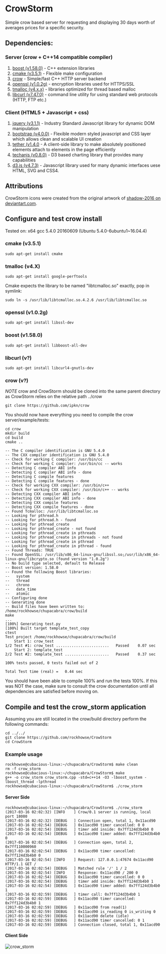 # CrowStorm
Simple crow based server for requesting and displaying 30 days worth of averages prices for a specific security.

## Dependencies:

### Server (crow + C++14 compatible compiler)
1. [boost (v1.58.0)](http://www.boost.org/)   	- C++ extension libraries
2. [cmake (v3.5.1)](https://cmake.org/)		- Flexible make configuration 
3. [crow](https://github.com/ipkn/crow)	- Simple/fast C++ HTTP server backend 
4. [openssl (v1.0.2g)](https://www.openssl.org/)	- encryption libraries used for HTTPS/SSL
5. [tmalloc (v4.x.x)](http://goog-perftools.sourceforge.net/doc/tcmalloc.html) - libraries optimized for thread based malloc
6. [libcurl (v7.47.0)](https://github.com/curl/curl) - command line utility for using standard web protocols (HTTP, FTP etc.)

### Client (HTML5 + Javascript + css)

1. [jquery (v3.1.1)](https://jquery.com/)  - Industry Standard Javascript library for dynamic DOM manipulation
2. [bootstrap (v4.0.0)](https://v4-alpha.getbootstrap.com/) - Flexible modern styled javascript and CSS layer which allows clean and scalable UI creation
3. [tether (v1.4.0](http://tether.io/)  - A client-side library to make absolutely positioned elements attach to elements in the page efficiently
4. [techanjs (v0.8.0)](http://techanjs.org/) - D3 based charting library that provides many capabilities
5. [d3.js (v4.7.3)](https://d3js.org/) - Javascript library used for many dynamic interfaces uese HTML, SVG and CSS4.

## Attributions

CrowStorm icons were created from the original artwork of [shadow-2016 on deviantart.com](http://shadow-2016.deviantart.com/art/Crow-631521440).

## Configure and test crow install

Tested on: x64 gcc 5.4.0 20160609 (Ubuntu 5.4.0-6ubuntu1~16.04.4)

### cmake (v3.5.1)
~~~~
sudo apt-get install cmake
~~~~

### tmalloc (v4.X)
~~~~
sudo apt-get install google-perftools
~~~~

Cmake expects the library to be named "libtcmalloc.so" exactly, pop in symlink:  
~~~~
sudo ln -s /usr/lib/libtcmalloc.so.4.2.6 /usr/lib/libtcmalloc.so
~~~~

### openssl (v1.0.2g)
~~~~
sudo apt-get install libssl-dev
~~~~

### boost (v1.58.0)
~~~~
sudo apt-get install libboost-all-dev
~~~~

### libcurl (v?)
~~~~
sudo apt-get install libcurl4-gnutls-dev
~~~~


### crow (v?)

*NOTE* crow and CrowStorm should be cloned into the same parent directory as CrowStorm relies on the relative path ../crow

~~~~
git clone https://github.com/ipkn/crow
~~~~

You should now have everything you need to compile the crow server/example/tests:

~~~~
cd crow
mkdir build
cd build
cmake .. 

-- The C compiler identification is GNU 5.4.0
-- The CXX compiler identification is GNU 5.4.0
-- Check for working C compiler: /usr/bin/cc
-- Check for working C compiler: /usr/bin/cc -- works
-- Detecting C compiler ABI info
-- Detecting C compiler ABI info - done
-- Detecting C compile features
-- Detecting C compile features - done
-- Check for working CXX compiler: /usr/bin/c++
-- Check for working CXX compiler: /usr/bin/c++ -- works
-- Detecting CXX compiler ABI info
-- Detecting CXX compiler ABI info - done
-- Detecting CXX compile features
-- Detecting CXX compile features - done
-- Found Tcmalloc: /usr/lib/libtcmalloc.so
-- Looking for pthread.h
-- Looking for pthread.h - found
-- Looking for pthread_create
-- Looking for pthread_create - not found
-- Looking for pthread_create in pthreads
-- Looking for pthread_create in pthreads - not found
-- Looking for pthread_create in pthread
-- Looking for pthread_create in pthread - found
-- Found Threads: TRUE  
-- Found OpenSSL: /usr/lib/x86_64-linux-gnu/libssl.so;/usr/lib/x86_64-linux-gnu/libcrypto.so (found version "1.0.2g") 
-- No build type selected, default to Release
-- Boost version: 1.58.0
-- Found the following Boost libraries:
--   system
--   thread
--   chrono
--   date_time
--   atomic
-- Configuring done
-- Generating done
-- Build files have been written to: /home/rockhowse/chupacabra/crow/build
make
...
[100%] Generating test.py
[100%] Built target template_test_copy
ctest
Test project /home/rockhowse/chupacabra/crow/build
    Start 1: crow_test
1/2 Test #1: crow_test ........................   Passed    0.07 sec
    Start 2: template_test
2/2 Test #2: template_test ....................   Passed    0.37 sec

100% tests passed, 0 tests failed out of 2

Total Test time (real) =   0.44 sec
~~~~

You should have been able to compile 100% and run the tests 100%. If this was NOT the case, make sure to consult the crow documentation until all dependencies are satisfied before moving on.

## Compile and test the crow_storm application

Assuming you are still located in the crow/build directory perform the following commands:

~~~~
cd ../../
git clone https://github.com/rockhowse/CrowStorm
cd CrowStorm
~~~~

### Example usage

~~~~
rockhowse@cubacious-linux:~/chupacabra/CrowStorm$ make clean
rm -f crow_storm
rockhowse@cubacious-linux:~/chupacabra/CrowStorm$ make
g++ -o crow_storm crow_storm.cpp -std=c++14 -O3 -lboost_system -lboost_thread -lpthread
rockhowse@cubacious-linux:~/chupacabra/CrowStorm$ ./crow_storm
~~~~

#### Server Side
~~~~
rockhowse@cubacious-linux:~/chupacabra/CrowStorm$ ./crow_storm
(2017-03-16 02:02:32) [INFO    ] Crow/0.1 server is running, local port 18080
(2017-03-16 02:02:32) [DEBUG   ] Connection open, total 1, 0x11acd90
(2017-03-16 02:02:54) [DEBUG   ] 0x11acd90 timer cancelled: 0 0
(2017-03-16 02:02:54) [DEBUG   ] timer add inside: 0x7ff124d3b4b0 0
(2017-03-16 02:02:54) [DEBUG   ] 0x11acd90 timer added: 0x7ff124d3b4b0 0
(2017-03-16 02:02:54) [DEBUG   ] Connection open, total 2, 0x7ff110000960
(2017-03-16 02:02:54) [DEBUG   ] 0x11acd90 timer cancelled: 0x7ff124d3b4b0 0
(2017-03-16 02:02:54) [INFO    ] Request: 127.0.0.1:47674 0x11acd90 HTTP/1.1 GET /
(2017-03-16 02:02:54) [DEBUG   ] Matched rule '/' 1 / 2
(2017-03-16 02:02:54) [INFO    ] Response: 0x11acd90 / 200 0
(2017-03-16 02:02:54) [DEBUG   ] 0x11acd90 timer cancelled: 0 0
(2017-03-16 02:02:54) [DEBUG   ] timer add inside: 0x7ff124d3b4b0 1
(2017-03-16 02:02:54) [DEBUG   ] 0x11acd90 timer added: 0x7ff124d3b4b0 1
(2017-03-16 02:02:59) [DEBUG   ] timer call: 0x7ff124d3b4b0 1
(2017-03-16 02:02:59) [DEBUG   ] 0x11acd90 timer cancelled: 0x7ff124d3b4b0 1
(2017-03-16 02:02:59) [DEBUG   ] 0x11acd90 from read(1)
(2017-03-16 02:02:59) [DEBUG   ] 0x11acd90 is_reading 0 is_writing 0
(2017-03-16 02:02:59) [DEBUG   ] 0x11acd90 delete (idle)
(2017-03-16 02:02:59) [DEBUG   ] 0x11acd90 timer cancelled: 0 1
(2017-03-16 02:02:59) [DEBUG   ] Connection closed, total 1, 0x11acd90
~~~~

#### Client Side
![crow_storm](http://rockhowse.com/projects/CrowStorm/2017-03-15~crow_storm~v0.0.1.png)

